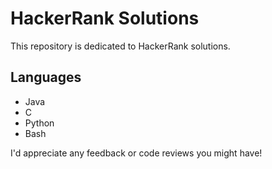 # HackerRank Solutions
This repository is dedicated to HackerRank solutions. 

## Languages
* Java
* C
* Python
* Bash

I'd appreciate any feedback or code reviews you might have!

